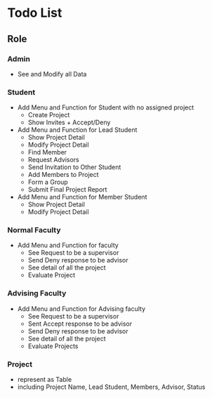 # Todo List

## Role

### Admin

- See and Modify all Data

### Student
- Add Menu and Function for Student with no assigned project
  - Create Project
  - Show Invites + Accept/Deny
- Add Menu and Function for Lead Student
  - Show Project Detail
  - Modify Project Detail
  - Find Member
  - Request Advisors
  - Send Invitation to Other Student
  - Add Members to Project
  - Form a Group
  - Submit Final Project Report
- Add Menu and Function for Member Student
  - Show Project Detail
  - Modify Project Detail

### Normal Faculty
- Add Menu and Function for faculty
  - See Request to be a supervisor
  - Send Deny response to be advisor
  - See detail of all the project
  - Evaluate Project

### Advising Faculty
- Add Menu and Function for Advising faculty
  - See Request to be a supervisor
  - Sent Accept response to be advisor
  - Send Deny response to be advisor
  - See detail of all the project
  - Evaluate Projects


### Project
- represent as Table
- including Project Name, Lead Student, Members, Advisor, Status